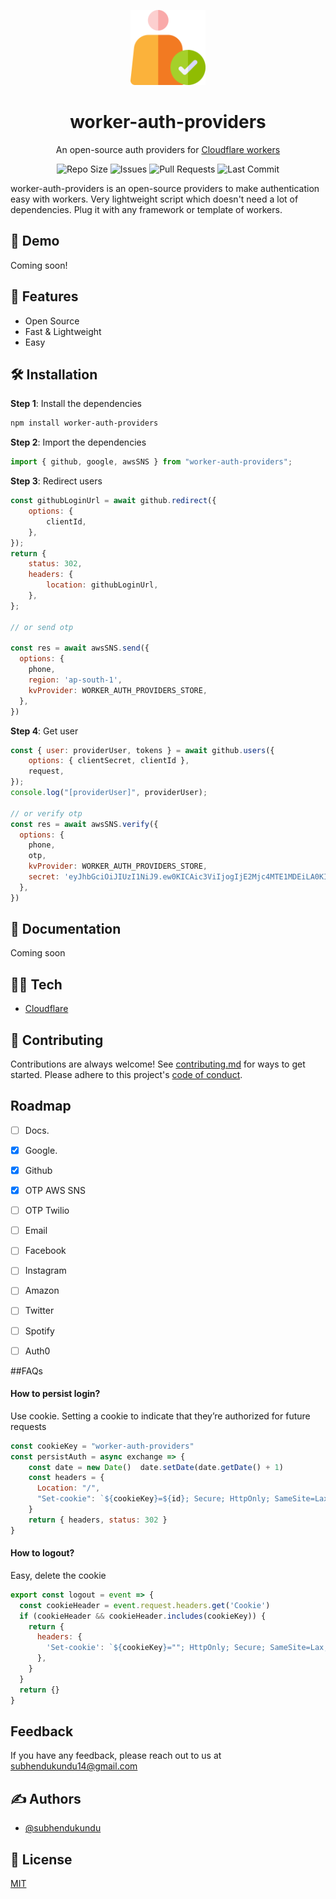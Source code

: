 <p align="center"><img src="/logo.png" alt="worker-auth-providers" width="120px"></p>

<h1 align="center">worker-auth-providers</h1>

<p align="center">
An open-source auth providers for <a href="https://workers.cloudflare.com/">Cloudflare workers</a>
</p>

<p align="center">
<img src="https://img.shields.io/github/repo-size/subhendukundu/worker-auth-providers?color=%23DA631D&label=Repo%20Size" alt="Repo Size">

<img src="https://img.shields.io/github/issues/subhendukundu/worker-auth-providers?color=%23DA631D&label=Issues" alt="Issues">

<img src="https://img.shields.io/github/issues-pr/subhendukundu/worker-auth-providers?color=%23DA631D&label=Pull%20Requests" alt="Pull Requests">

<img src="https://img.shields.io/github/last-commit/subhendukundu/worker-auth-providers?color=%23DA631D&label=Last%20Commit" alt="Last Commit">


</p>
worker-auth-providers is an open-source providers to make authentication easy with workers. Very lightweight script which doesn't need a lot of dependencies. Plug it with any framework or template of workers.

## 🚀 Demo
Coming soon!

## 🧐 Features
- Open Source
- Fast & Lightweight
- Easy


## 🛠️ Installation
**Step 1**: Install the dependencies
```bash
npm install worker-auth-providers
```
**Step 2**: Import the dependencies
```javascript
import { github, google, awsSNS } from "worker-auth-providers";
```
**Step 3**: Redirect users
```javascript
const githubLoginUrl = await github.redirect({
    options: {
        clientId,
    },
});
return {
    status: 302,
    headers: {
        location: githubLoginUrl,
    },
};

// or send otp

const res = await awsSNS.send({
  options: {
    phone,
    region: 'ap-south-1',
    kvProvider: WORKER_AUTH_PROVIDERS_STORE,
  },
})
```
**Step 4**: Get user
```javascript
const { user: providerUser, tokens } = await github.users({
    options: { clientSecret, clientId },
    request,
});
console.log("[providerUser]", providerUser);

// or verify otp
const res = await awsSNS.verify({
  options: {
    phone,
    otp,
    kvProvider: WORKER_AUTH_PROVIDERS_STORE,
    secret: 'eyJhbGciOiJIUzI1NiJ9.ew0KICAic3ViIjogIjE2Mjc4MTE1MDEiLA0KICAibmFtZSI6ICJoYWFsLmluIiwNCiAgImlhdCI6ICIwMTA4MjAyMCINCn0.aNr18szvBz3Db3HAsJ-2KHYbnnHwHfK65CiZ_AWwpc0',
  },
})
```

## 📃 Documentation
Coming soon

## 👩‍💻 Tech
- [Cloudflare](https://www.cloudflare.com/)

## 🍰 Contributing
Contributions are always welcome!
See [contributing.md](contributing.md) for ways to get started.
Please adhere to this project's [code of conduct](code-of-conduct.md).


## Roadmap

- [ ] Docs.
- [x] Google.
- [x] Github
- [x] OTP AWS SNS
- [ ] OTP Twilio
- [ ] Email
- [ ] Facebook
- [ ] Instagram
- [ ] Amazon
- [ ] Twitter
- [ ] Spotify
- [ ] Auth0


##FAQs

#### How to persist login?

Use cookie. Setting a cookie to indicate that they’re authorized for future requests

```javascript
const cookieKey = "worker-auth-providers"
const persistAuth = async exchange => {
    const date = new Date()  date.setDate(date.getDate() + 1)
    const headers = { 
      Location: "/",
      "Set-cookie": `${cookieKey}=${id}; Secure; HttpOnly; SameSite=Lax; Expires=${date.toUTCString()}`,
    }
    return { headers, status: 302 }
}
```

#### How to logout?

Easy, delete the cookie

```javascript
export const logout = event => {
  const cookieHeader = event.request.headers.get('Cookie')
  if (cookieHeader && cookieHeader.includes(cookieKey)) {
    return {
      headers: {
        'Set-cookie': `${cookieKey}=""; HttpOnly; Secure; SameSite=Lax;`,
      },
    }
  }
  return {}
}
```

## Feedback

If you have any feedback, please reach out to us at subhendukundu14@gmail.com


## ✍️ Authors
- [@subhendukundu](https://www.github.com/subhendukundu)

## 💼 License
[MIT](https://github.com/subhendukundu/worker-auth-providers/blob/main/LICENSE)

